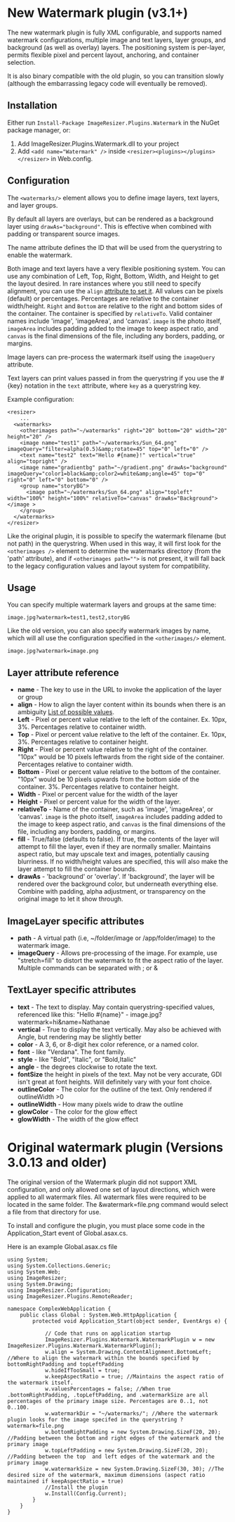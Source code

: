 # New Watermark plugin (v3.1+)

The new watermark plugin is fully XML configurable, and supports named watermark configurations, multiple image and text layers, layer groups, and background (as well as overlay) layers. The positioning system is per-layer, permits flexible pixel and percent layout, anchoring, and container selection.

It is also binary compatible with the old plugin, so you can transition slowly (although the embarrassing legacy code will eventually be removed).

## Installation

Either run `Install-Package ImageResizer.Plugins.Watermark` in the NuGet package manager, or:

1. Add ImageResizer.Plugins.Watermark.dll to your project
2. Add `<add name="Watermark" />` inside `<resizer><plugins></plugins></resizer>` in Web.config.

## Configuration

The `<watermarks/>` element allows you to define image layers, text layers, and layer groups. 

By default all layers are overlays, but can be rendered as a background layer using `drawAs="background"`. This is effective when combined with padding or transparent source images.

The name attribute defines the ID that will be used from the querystring to enable the watermark.

Both image and text layers have a very flexible positioning system. You can use any combination of Left, Top, Right, Bottom, Width, and Height to get the layout desired. In rare instances where you still need to specify alignment, you can use the `align` [attribute to set it](http://msdn.microsoft.com/en-us/library/system.drawing.contentalignment.aspx). All values can be pixels (default) or percentages. Percentages are relative to the container width/height. `Right` and `Bottom` are relative to the right and bottom sides of the container.  The container is specified by `relativeTo`. Valid container names include 'image', 'imageArea', and 'canvas'. `image` is the photo itself, `imageArea` includes padding added to the image to keep aspect ratio, and `canvas` is the final dimensions of the file, including any borders, padding, or margins. 

Image layers can pre-process the watermark itself using the `imageQuery` attribute.

Text layers can print values passed in from the querystring if you use the #{key} notation in the `text` attribute, where `key` as a querystring key.

Example configuration:

	<resizer>
		...
	  <watermarks>
	    <otherimages path="~/watermarks" right="20" bottom="20" width="20" height="20" />
	    <image name="test1" path="~/watermarks/Sun_64.png" imageQuery="filter=alpha(0.5)&amp;rotate=45" top="0" left="0" />
	    <text name="test2" text="Hello #{name}!" vertical="true" align="topright" />
	    <image name="gradientbg" path="~/gradient.png" drawAs="background" imageQuery="color1=black&amp;color2=white&amp;angle=45" top="0" right="0" left="0" bottom="0" />
	    <group name="storyBG">
	      <image path="~/watermarks/Sun_64.png" align="topleft" width="100%" height="100%" relativeTo="canvas" drawAs="Background"></image >
	    </group>
	  </watermarks>
	</resizer>

Like the original plugin, it is possible to specify the watermark filename (but not path) in the querystring. When used in this way, it will first look for the `<otherimages />` element to determine the watermarks directory (from the 'path' attribute), and if `<otherimages path="">` is not present, it will fall back to the legacy configuration values and layout system for compatibility.


## Usage

You can specify multiple watermark layers and groups at the same time:

	image.jpg?watermark=test1,test2,storyBG

Like the old version, you can also specify watermark images by name, which will all use the configuration specified in the `<otherimages/>` element.

	image.jpg?watermark=image.png
	
## Layer attribute reference

* **name** - The key to use in the URL to invoke the application of the layer or group
* **align** - How to align the layer content within its bounds when there is an ambiguity [List of possible values](http://msdn.microsoft.com/en-us/library/system.drawing.contentalignment.aspx).
* **Left** - Pixel or percent value relative to the left of the container. Ex. 10px, 3%. Percentages relative to container width.
* **Top** - Pixel or percent value relative to the left of the container. Ex. 10px, 3%. Percentages relative to container height.
* **Right** - Pixel or percent value relative to the right of the container. "10px" would be 10 pixels leftwards from the right side of the container. Percentages relative to container width.
* **Bottom** - Pixel or percent value relative to the bottom of the container. "10px" would be 10 pixels upwards from the bottom side of the container. 3%. Percentages relative to container height.
* **Width** - Pixel or percent value for the width of the layer
* **Height** - Pixel or percent value for the width of the layer.
* **relativeTo** - Name of the container, such as 'image', 'imageArea', or 'canvas'. `image` is the photo itself, `imageArea` includes padding added to the image to keep aspect ratio, and `canvas` is the final dimensions of the file, including any borders, padding, or margins. 
* **fill** - True/false (defaults to false). If true, the contents of the layer will attempt to fill the layer, even if they are normally smaller. Maintains aspect ratio, but may upscale text and images, potentially causing blurriness. If no width/height values are specified, this will also make the layer attempt to fill the container bounds.
* **drawAs** - 'background' or 'overlay'. If 'background', the layer will be rendered over the background color, but underneath everything else. Combine with padding, alpha adjustment, or transparency on the original image to let it show through.

## ImageLayer specific attributes


* **path** - A virtual path (i.e, ~/folder/image or /app/folder/image) to the watermark image. 
* **imageQuery** - Allows pre-processing of the image. For example, use "stretch=fill" to distort the watermark to fit the aspect ratio of the layer. Multiple commands can be separated with ; or &

## TextLayer specific attributes

* **text** - The text to display. May contain querystring-specified values, referenced like this: "Hello #{name}" - image.jpg?watermark=hi&name=Nathanae
* **vertical** - True to display the text vertically. May also be achieved with Angle, but rendering may be slightly better
* **color** - A 3, 6, or 8-digit hex color reference, or a named color.
* **font** - like "Verdana". The font family.
* **style** - like "Bold", "Italic", or "Bold,Italic"
* **angle** - the degrees clockwise to rotate the text.
* **fontSize** the height in pixels of the text. May not be very accurate, GDI isn't great at font heights. Will definitely vary with your font choice.
* **outlineColor** - The color for the outline of the text. Only rendered if outlineWidth >0
* **outlineWidth** - How many pixels wide to draw the outline
* **glowColor** - The color for the glow effect
* **glowWidth** - The width of the glow effect

# Original watermark plugin (Versions 3.0.13 and older)

The original version of the Watermark plugin did not support XML configuration, and only allowed one set of layout directions, which were applied to all watermark files. 
All watermark files were required to be located in the same folder. The &watermark=file.png command would select a file from that directory for use.

To install and configure the plugin, you must place some code in the Application_Start event of Global.asax.cs.

Here is an example Global.asax.cs file

	using System;
	using System.Collections.Generic;
	using System.Web;
	using ImageResizer;
	using System.Drawing;
	using ImageResizer.Configuration;
	using ImageResizer.Plugins.RemoteReader;
	
	namespace ComplexWebApplication {
		public class Global : System.Web.HttpApplication {
			protected void Application_Start(object sender, EventArgs e) {
			
				// Code that runs on application startup
				ImageResizer.Plugins.Watermark.WatermarkPlugin w = new ImageResizer.Plugins.Watermark.WatermarkPlugin();
				w.align = System.Drawing.ContentAlignment.BottomLeft; //Where to align the watermark within the bounds specified by bottomRightPadding and topLeftPadding
				w.hideIfTooSmall = true;
				w.keepAspectRatio = true; //Maintains the aspect ratio of the watermark itself.
				w.valuesPercentages = false; //When true .bottomRightPadding, .topLeftPadding, and .watermarkSize are all percentages of the primary image size. Percentages are 0..1, not 0..100.
				w.watermarkDir = "~/watermarks/"; //Where the watermark plugin looks for the image specifed in the querystring ?watermark=file.png
				w.bottomRightPadding = new System.Drawing.SizeF(20, 20); //Padding between the bottom and right edges of the watermark and the primary image
				w.topLeftPadding = new System.Drawing.SizeF(20, 20); //Padding between the top  and left edges of the watermark and the primary image
				w.watermarkSize = new System.Drawing.SizeF(30, 30); //The desired size of the watermark, maximum dimensions (aspect ratio maintained if keepAspectRatio = true)
				//Install the plugin
				w.Install(Config.Current);
			}
		}
	}

